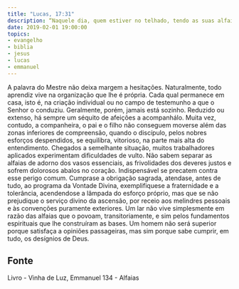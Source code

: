 ```yaml
---
title: "Lucas, 17:31"
description: “Naquele dia, quem estiver no telhado, tendo as suas alfaias em casa, não desça a tomá­las.” Jesus (Lucas, 17:31)
date: 2019-02-01 19:00:00
topics: 
- evangelho
- biblia
- jesus
- lucas
- emmanuel
---
```



A palavra do Mestre não deixa margem a hesitações.
Naturalmente, todo aprendiz vive na organização que lhe é própria. Cada
qual permanece em casa, isto é, na criação individual ou no campo de testemunho a
que o Senhor o conduziu.
Geralmente, porém, jamais está sozinho.
Reduzido ou extenso, há sempre um séquito de afeições a acompanhá­lo.
Muita vez, contudo, a companheira, o pai e o filho não conseguem mover­se além
das zonas inferiores de compreensão, quando o discípulo, pelos nobres esforços
despendidos, se equilibra, vitorioso, na parte mais alta do entendimento. Chegados a
semelhante situação, muitos trabalhadores aplicados experimentam dificuldades de
vulto.
Não sabem separar as alfaias de adorno dos vasos essenciais, as
frivolidades dos deveres justos e sofrem dolorosos abalos no coração.
Indispensável se precatem contra esse perigo comum.
Cumpra­se a obrigação sagrada, atenda­se, antes de tudo, ao programa da
Vontade Divina, exemplifique­se a fraternidade e a tolerância, acendendo­se a
lâmpada do esforço próprio, mas que se não prejudique o serviço divino da
ascensão, por receio aos melindres pessoais e às convenções puramente exteriores.
Um lar não vive simplesmente em razão das alfaias que o povoam,
transitoriamente, e sim pelos fundamentos espirituais que lhe construíram as bases.
Um homem não será superior porque satisfaça a opiniões passageiras, mas sim
porque sabe cumprir, em tudo, os desígnios de Deus.




## Fonte
Livro - Vinha de Luz, Emmanuel
134 - Alfaias
